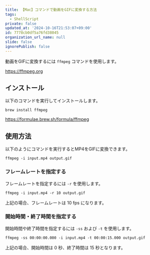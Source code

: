 ```yaml
---
title: 【Mac】コマンドで動画をGIFに変換する方法
tags:
  - ShellScript
private: false
updated_at: '2024-10-16T21:53:07+09:00'
id: 7778cb0df5a76fd38045
organization_url_name: null
slide: false
ignorePublish: false
---
```

動画をGIFに変換するには `ffmpeg` コマンドを使用します。

https://ffmpeg.org

## インストール

以下のコマンドを実行してインストールします。

```terminal
brew install ffmpeg
```

https://formulae.brew.sh/formula/ffmpeg

## 使用方法

以下のようにコマンドを実行するとMP4をGIFに変換できます。

```terminal
ffmpeg -i input.mp4 output.gif
```

### フレームレートを指定する

フレームレートを指定するには `-r` を使用します。

```terminal
ffmpeg -i input.mp4 -r 10 output.gif
```

上記の場合、フレームレートは 10 fps になります。

### 開始時間・終了時間を指定する

開始時間や終了時間を指定するには `-ss` および `-t` を使用します。

```terminal
ffmpeg -ss 00:00:00.000 -i input.mp4 -t 00:00:15.000 output.gif
```

上記の場合、開始時間は 0 秒、終了時間は 15 秒となります。
